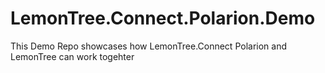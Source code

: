 # LemonTree.Connect.Polarion.Demo
This Demo Repo showcases how LemonTree.Connect Polarion and LemonTree can work togehter
